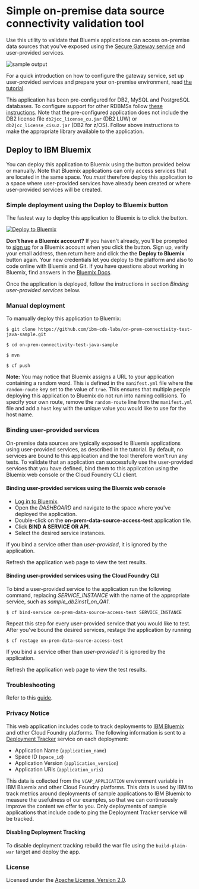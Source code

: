 # Simple on-premise data source connectivity validation tool

Use this utility to validate that Bluemix applications can access on-premise data sources that you've exposed using the [Secure Gateway service](https://console.ng.bluemix.net/catalog/secure-gateway) and user-provided services.

![sample output](https://raw.githubusercontent.com/wiki/ibm-cds-labs/on-prem-connectivity-test-java-sample/images/BM_sample_app_output.png)  

For a quick introduction on how to configure the gateway service, set up user-provided services and prepare your on-premise environment, read [the tutorial](https://developer.ibm.com/clouddataservices/access-an-on-premises-db2-data-server-from-the-bluemix-cloud/).

This application has been pre-configured for DB2, MySQL and PostgreSQL databases. To configure support for other RDBMSs follow [these instructions](https://github.com/ibm-cds-labs/on-prem-connectivity-test-java-sample/wiki/Adding-support-for-additional-relational-databases). Note that the pre-configured application does not include the DB2 license file `db2jcc_license_cu.jar` (DB2 LUW) or `db2jcc_license_cisuz.jar` (DB2 for z/OS). Follow above instructions to make the appropriate library available to the application. 

## Deploy to IBM Bluemix

You can deploy this application to Bluemix using the button provided below or manually. Note that Bluemix applications can only access services that are located in the same space. You 
*must* therefore deploy this application to a space where user-provided services have already been created or where user-provided services will be created.

### Simple deployment using the Deploy to Bluemix button

The fastest way to deploy this application to Bluemix is to click the button. 

[![Deploy to Bluemix](https://deployment-tracker.mybluemix.net/stats/342af0e859ee71ef16193deff87d5771/button.svg)](https://bluemix.net/deploy?repository=https://github.com/ibm-cds-labs/on-prem-connectivity-test-java-sample.git)

**Don't have a Bluemix account?** If you haven't already, you'll be prompted to [sign up](http://www.ibm.com/cloud-computing/bluemix/) for a Bluemix account when you click the button.  Sign up, verify your email address, then return here and click the the **Deploy to Bluemix** button again. Your new credentials let you deploy to the platform and also to code online with Bluemix and Git. If you have questions about working in Bluemix, find answers in the [Bluemix Docs](https://www.ng.bluemix.net/docs/).

Once the application is deployed, follow the instructions in section *Binding user-provided services* below.

### Manual deployment

To manually deploy this application to Bluemix:

    $ git clone https://github.com/ibm-cds-labs/on-prem-connectivity-test-java-sample.git

    $ cd on-prem-connectivity-test-java-sample

    $ mvn 

    $ cf push

**Note:** You may notice that Bluemix assigns a URL to your application containing a random word. This is defined in the `manifest.yml` file where the `random-route` key set to the value of `true`. This ensures that multiple people deploying this application to Bluemix do not run into naming collisions. To specify your own route, remove the `random-route` line from the `manifest.yml` file and add a `host` key with the unique value you would like to use for the host name.

### Binding user-provided services

On-premise data sources are typically exposed to Bluemix applications using user-provided services, as described in the tutorial. By default, no services are bound to this application and the tool therefore won't run any tests. To validate that an application can successfully use the user-provided services that you have defined, bind them to this application using the Bluemix web console or the Cloud Foundry CLI client.

#### Binding user-provided services using the Bluemix web console
  * [Log in to Bluemix](https://console.ng.bluemix.net/).
  * Open the *DASHBOARD* and navigate to the space where you've deployed the application.
  * Double-click on the **on-prem-data-source-access-test** application tile.
  * Click **BIND A SERVICE OR API**.
  * Select the desired service instances.

If you bind a service other than *user-provided*, it is ignored by the application.

Refresh the application web page to view the test results.  

#### Binding user-provided services using the Cloud Foundry CLI

To bind a user-provided service to the application run the following command, replacing *SERVICE_INSTANCE* with the name of the appropriate service, such as *sample_db2inst1_on_QA1*.

    $ cf bind-service on-prem-data-source-access-test SERVICE_INSTANCE

Repeat this step for every user-provided service that you would like to test. After you've bound the desired services, restage the application by running

    $ cf restage on-prem-data-source-access-test

If you bind a service other than *user-provided* it is ignored by the application.

Refresh the application web page to view the test results.  

### Troubleshooting
Refer to this [guide](https://github.com/ibm-cds-labs/on-prem-connectivity-test-java-sample/wiki/Addressing-sample-application-issues).

### Privacy Notice

This web application includes code to track deployments to [IBM Bluemix](https://www.bluemix.net/) and other Cloud Foundry platforms. The following information is sent to a [Deployment Tracker](https://github.com/cloudant-labs/deployment-tracker) service on each deployment:

* Application Name (`application_name`)
* Space ID (`space_id`)
* Application Version (`application_version`)
* Application URIs (`application_uris`)

This data is collected from the `VCAP_APPLICATION` environment variable in IBM Bluemix and other Cloud Foundry platforms. This data is used by IBM to track metrics around deployments of sample applications to IBM Bluemix to measure the usefulness of our examples, so that we can continuously improve the content we offer to you. Only deployments of sample applications that include code to ping the Deployment Tracker service will be tracked.

#### Disabling Deployment Tracking

To disable deployment tracking rebuild the war file using the `build-plain-war` target and deploy the app.

### License

Licensed under the [Apache License, Version 2.0](https://github.com/ibm-cds-labs/on-prem-connectivity-test-java-sample/blob/master/LICENSE).
